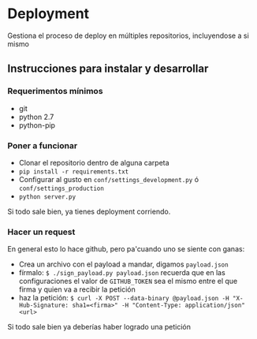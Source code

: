 # Deployment

Gestiona el proceso de deploy en múltiples repositorios, incluyendose a si mismo

## Instrucciones para instalar y desarrollar

### Requerimentos mínimos

* git
* python 2.7
* python-pip

### Poner a funcionar

* Clonar el repositorio dentro de alguna carpeta
* `pip install -r requirements.txt`
* Configurar al gusto en `conf/settings_development.py` ó `conf/settings_production`
* `python server.py`

Si todo sale bien, ya tienes deployment corriendo.

### Hacer un request

En general esto lo hace github, pero pa'cuando uno se siente con ganas:

* Crea un archivo con el payload a mandar, digamos `payload.json`
* fírmalo: `$ ./sign_payload.py payload.json` recuerda que en las configuraciones el valor de `GITHUB_TOKEN` sea el mismo entre el que firma y quien va a recibir la petición
* haz la petición: `$ curl -X POST --data-binary @payload.json -H "X-Hub-Signature: sha1=<firma>" -H "Content-Type: application/json" <url>`

Si todo sale bien ya deberías haber logrado una petición
